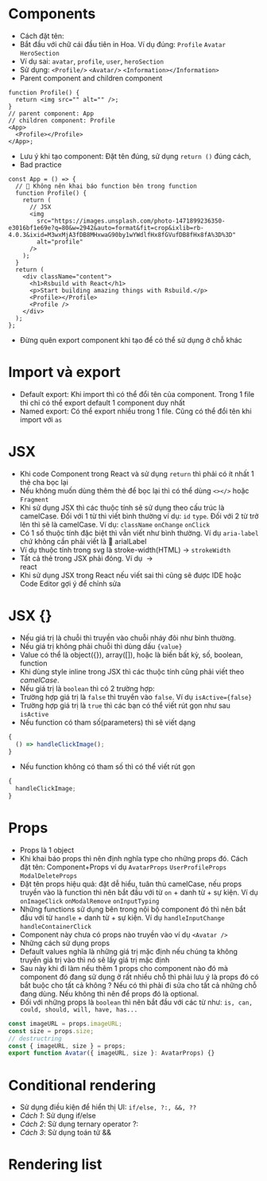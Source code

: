 # Components

- Cách đặt tên:
- Bắt đầu với chữ cái đầu tiên in Hoa. Ví dụ đúng: `Profile` `Avatar` `HeroSection`
- Ví dụ sai: `avatar`, `profile`, `user`, `heroSection`
- Sử dụng: `<Profile/>` `<Avatar/>` `<Information></Information>`
- Parent component and children component

```tsx
function Profile() {
  return <img src="" alt="" />;
}
// parent component: App
// children component: Profile
<App>
  <Profile></Profile>
</App>;
```

- Lưu ý khi tạo component: Đặt tên đúng, sử dụng `return ()` đúng cách,
- Bad practice

```tsx
const App = () => {
  // 🛑 Không nên khai báo function bên trong function
  function Profile() {
    return (
      // JSX
      <img
        src="https://images.unsplash.com/photo-1471899236350-e3016bf1e69e?q=80&w=2942&auto=format&fit=crop&ixlib=rb-4.0.3&ixid=M3wxMjA3fDB8MHxwaG90by1wYWdlfHx8fGVufDB8fHx8fA%3D%3D"
        alt="profile"
      />
    );
  }
  return (
    <div className="content">
      <h1>Rsbuild with React</h1>
      <p>Start building amazing things with Rsbuild.</p>
      <Profile></Profile>
      <Profile />
    </div>
  );
};
```

- Đừng quên export component khi tạo để có thể sử dụng ở chỗ khác

# Import và export

- Default export: Khi import thì có thể đổi tên của component. Trong 1 file thì chỉ có thể export default 1 component duy nhất
- Named export: Có thể export nhiều trong 1 file. Cũng có thể đổi tên khi import với `as`

# JSX

- Khi code Component trong React và sử dụng `return` thì phải có ít nhất 1 thẻ cha bọc lại
- Nếu không muốn dùng thêm thẻ để bọc lại thì có thể dùng `<></>` hoặc `Fragment`
- Khi sử dụng JSX thì các thuộc tính sẽ sử dụng theo cấu trúc là camelCase. Đối với 1 từ thì viết bình thường ví dụ: `id` `type`. Đối với 2 từ trở lên thì sẽ là camelCase. Ví dụ: `className` `onChange` `onClick`
- Có 1 số thuộc tính đặc biệt thì vẫn viết như bình thường. Ví dụ `aria-label` chứ không cần phải viết là 🛑 arialLabel
- Ví dụ thuộc tính trong svg là stroke-width(HTML) -> `strokeWidth`
- Tất cả thẻ trong JSX phải đóng. Ví dụ <img> -> <img/> <div/> <div>react</div>
- Khi sử dụng JSX trong React nếu viết sai thì cũng sẽ được IDE hoặc Code Editor gợi ý để chỉnh sửa

# JSX {}

- Nếu giá trị là chuỗi thì truyền vào chuỗi nháy đôi như bình thường.
- Nếu giá trị không phải chuỗi thì dùng dấu `{value}`
- Value có thể là object({}), array([]), hoặc là biến bất kỳ, số, boolean, function
- Khi dùng style inline trong JSX thì các thuộc tính cũng phải viết theo _camelCase_.
- Nếu giá trị là `boolean` thì có 2 trường hợp:
- Trường hợp giá trị là `false` thì truyền vào `false`. Ví dụ `isActive={false}`
- Trường hợp giá trị là `true` thì các bạn có thể viết rút gọn như sau `isActive`
- Nếu function có tham số(parameters) thì sẽ viết dạng

```js
{
  () => handleClickImage();
}
```

- Nếu function không có tham số thì có thể viết rút gọn

```js
{
  handleClickImage;
}
```

# Props

- Props là 1 object
- Khi khai báo props thì nên định nghĩa type cho những props đó. Cách đặt tên: Component+Props ví dụ `AvatarProps` `UserProfileProps` `ModalDeleteProps`
- Đặt tên props hiệu quả: đặt dễ hiểu, tuân thủ camelCase, nếu props truyền vào là function thì nên bắt đầu với từ `on` + danh từ + sự kiện. Ví dụ `onImageClick` `onModalRemove` `onInputTyping`
- Những functions sử dụng bên trong nội bộ component đó thì nên bắt đầu với từ `handle` + danh từ + sự kiện. Ví dụ `handleInputChange` `handleContainerClick`
- Component này chưa có props nào truyền vào ví dụ `<Avatar />`
- Những cách sử dụng props
- Default values nghĩa là những giá trị mặc định nếu chúng ta không truyền giá trị vào thì nó sẽ lấy giá trị mặc định
- Sau này khi đi làm nếu thêm 1 props cho component nào đó mà component đó đang sử dụng ở rất nhiều chỗ thì phải lưu ý là props đó có bắt buộc cho tất cả không ? Nếu có thì phải đi sửa cho tất cả những chỗ đang dùng. Nếu không thì nên để props đó là optional.
- Đối với những props là `boolean` thì nên bắt đầu với các từ như: `is, can, could, should, will, have, has...`

```js
const imageURL = props.imageURL;
const size = props.size;
// destructring
const { imageURL, size } = props;
export function Avatar({ imageURL, size }: AvatarProps) {}
```

# Conditional rendering

- Sử dụng điều kiện để hiển thị UI: `if/else, ?:, &&, ??`
- _Cách 1_: Sử dụng if/else
- _Cách 2_: Sử dụng ternary operator ?:
- _Cách 3_: Sử dụng toán tử &&

# Rendering list
